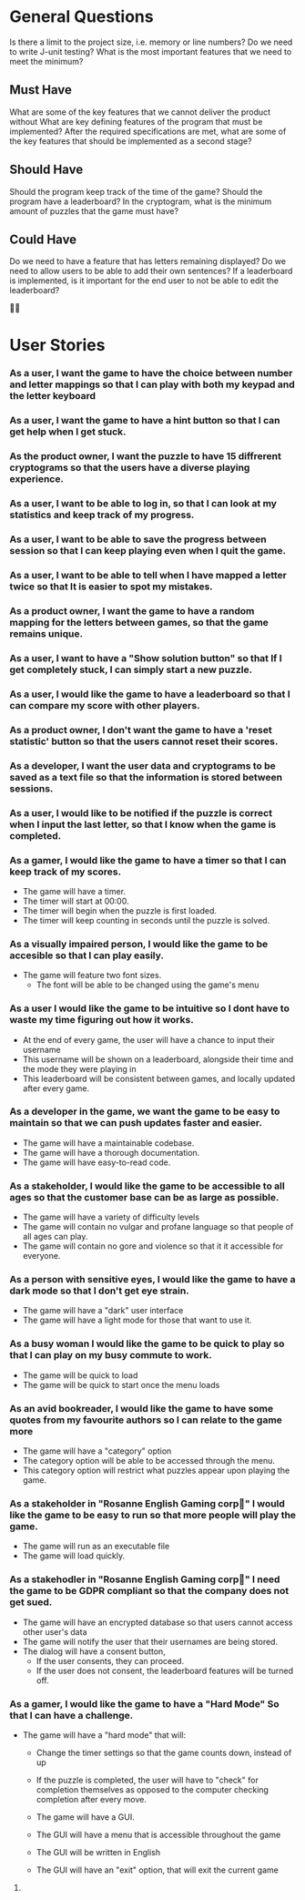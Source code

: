 # General Questions
Is there a limit to the project size, i.e. memory or line numbers?
Do we need to write J-unit testing?
What is the most important features that we need to meet the minimum?

## Must Have
What are some of the key features that we cannot deliver the product without
What are key defining features of the program that must be implemented?
After the required specifications are met, what are some of the key features that should be implemented as a second stage?

## Should Have
Should the program keep track of the time of the game?
Should the program have a leaderboard?
In the cryptogram, what is the minimum amount of puzzles that the game must have?

## Could Have
Do we need to have a feature that has letters remaining displayed? 
Do we need to allow users to be able to add their own sentences?
If a leaderboard is implemented, is it important for the end user to not be able to edit the leaderboard?

🌹🌹

# User Stories

### As a user, I want the game to have the choice between number and letter mappings so that I can play with both my keypad and the letter keyboard

### As a user, I want the game to have a hint button so that I can get help when I get stuck.

### As the product owner, I want the puzzle to have 15 diffrerent cryptograms so that the users have a diverse playing experience.

### As a user, I want to be able to log in, so that I can look at my statistics and keep track of my progress.

### As a user, I want to be able to save the progress between session so that I can keep playing even when I quit the game.

### As a user, I want to be able to tell when I have mapped a letter twice so that It is easier to spot my mistakes.

### As a product owner, I want the game to have a random mapping for the letters between games, so that the game remains unique. 

### As a user, I want to have a "Show solution button" so that If I get completely stuck, I can simply start a new puzzle.

### As a user, I would like the game to have a leaderboard so that I can compare my score with other players.

### As a product owner, I don't want the game to have a 'reset statistic' button so that the users cannot reset their scores.

### As a developer, I want the user data and cryptograms to be saved as a text file so that the information is stored between sessions.

### As a user, I would like to be notified if the puzzle is correct when I input the last letter, so that I know when the game is completed.





### As a gamer, I would like the game to have a timer so that I can keep track of my scores.
- The game will have a timer.
- The timer will start at 00:00.
- The timer will begin when the puzzle is first loaded.
- The timer will keep counting in seconds until the puzzle is solved.

### As a visually impaired person, I would like the game to be accesible so that I can play easily.

- The game will feature two font sizes.
    - The font will be able to be changed using the game's menu

### As a user I would like the game to be intuitive so I dont have to waste my time figuring out how it works.


    



   - At the end of every game, the user will have a chance to input their username
   - This username will be shown on a leaderboard, alongside their time and the mode they were playing in
   - This leaderboard will be consistent between games, and locally updated after every game.
    
### As a developer in the game, we want the game to be easy to maintain so that we can push updates faster and easier.

- The game will have a maintainable codebase.
- The game will have a thorough documentation.
- The game will have easy-to-read code.
    
### As a stakeholder, I would like the game to be accessible to all ages so that the customer base can be as large as possible.

   - The game will have a variety of difficulty levels
   - The game will contain no vulgar and profane language so that people of all ages can play.
   - The game will contain no gore and violence so that it it accessible for everyone.
    
### As a person with sensitive eyes, I would like the game to have a dark mode so that I don't get eye strain.
- The game will have a "dark" user interface
- The game will have a light mode for those that want to use it.

### As a busy woman I would like the game to be quick to play so that I can play on my busy commute to work.
- The game will be quick to load
- The game will be quick to start once the menu loads
    
### As an avid bookreader, I would like the game to have some quotes from my favourite authors so I can relate to the game more
   - The game will have a "category" option
   - The category option will be able to be accessed through the menu.
   - This category option will restrict what puzzles appear upon playing the game.
    
###  As a stakeholder in "Rosanne English Gaming corp🌹" I would like the game to be easy to run so that more people will play the game.
   - The game will run as an executable file
   - The game will load quickly.
    
### As a stakehodler in "Rosanne English Gaming corp🌹" I need the game to be GDPR compliant so that the company does not get sued.
   - The game will have an encrypted database so that users cannot access other user's data
   - The game will notify the user that their usernames are being stored.
   - The dialog will have a consent button, 
      - If the user consents, they can proceed.
      - If the user does not consent, the leaderboard features will be turned off. 

### As a gamer, I would like the game to have a "Hard Mode" So that I can have a challenge.

- The game will have a "hard mode" that will:
    - Change the timer settings so that the game counts down, instead of up
    - If the puzzle is completed, the user will have to "check" for completion themselves as opposed to the computer checking completion after every move.


   - The game will have a GUI.
   - The GUI will have a menu that is accessible throughout the game
   - The GUI will be written in English
   - The GUI will have an "exit" option, that will exit the current game
1.
